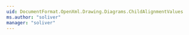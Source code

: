 ```yaml
---
uid: DocumentFormat.OpenXml.Drawing.Diagrams.ChildAlignmentValues
ms.author: "soliver"
manager: "soliver"
---
```


